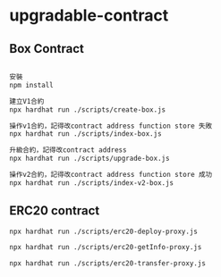 # upgradable-contract

## Box Contract

``` bash

安裝
npm install

建立V1合約
npx hardhat run ./scripts/create-box.js

操作v1合約，記得改contract address function store 失敗
npx hardhat run ./scripts/index-box.js

升級合約，記得改contract address
npx hardhat run ./scripts/upgrade-box.js

操作v2合約，記得改contract address function store 成功
npx hardhat run ./scripts/index-v2-box.js
```

## ERC20 contract

```bash
npx hardhat run ./scripts/erc20-deploy-proxy.js

npx hardhat run ./scripts/erc20-getInfo-proxy.js

npx hardhat run ./scripts/erc20-transfer-proxy.js
```